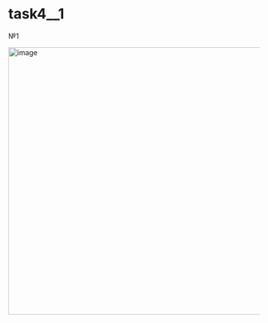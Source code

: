 # task4__1
№1

<img width="535" alt="image" src="https://user-images.githubusercontent.com/90614997/170073572-7ca8c746-de75-4b90-beb2-2b0c74137c98.png">
